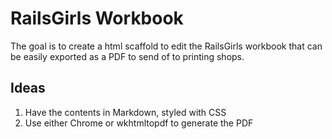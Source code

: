 # RailsGirls Workbook

The goal is to create a html scaffold to edit the RailsGirls workbook that can be easily exported as a PDF to send of to printing shops. 

## Ideas

1. Have the contents in Markdown, styled with CSS
2. Use either Chrome or wkhtmltopdf to generate the PDF

